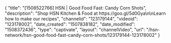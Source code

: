 {
    "title": "[1508522766] HSN | Good Food Fast: Candy Corn Shots",
    "description": "Shop HSN Kitchen & Food at https:\/\/goo.gl\/5d0Gya\n\nLearn how to make our recipes",
    "channelid": "123179144",
    "videoid": "123178002",
    "date_created": "1507838182",
    "date_modified": "1508372436",
    "type": "captivate",
    "layout": "channelVideo",
    "url": "\/hsn-network\/hsn-good-food-fast-candy-corn-shots\/123179144-123178002"
}